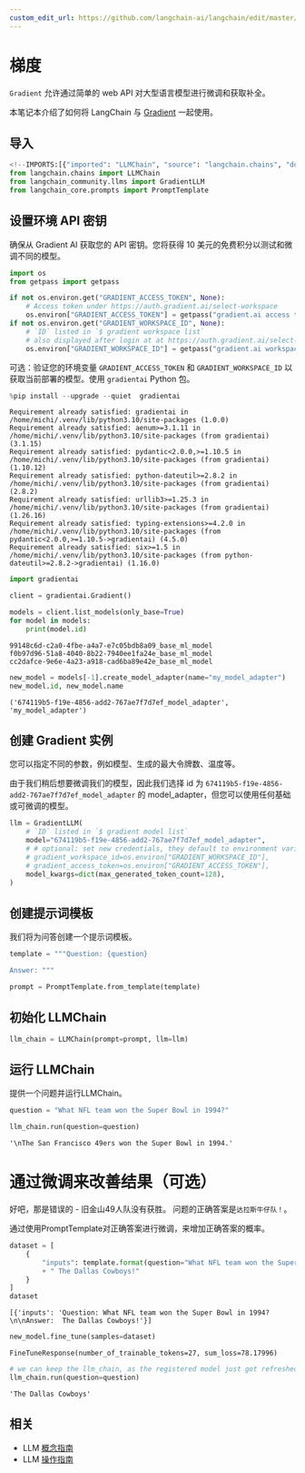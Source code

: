 ```yaml
---
custom_edit_url: https://github.com/langchain-ai/langchain/edit/master/docs/docs/integrations/llms/gradient.ipynb
---
```

# 梯度

`Gradient` 允许通过简单的 web API 对大型语言模型进行微调和获取补全。

本笔记本介绍了如何将 LangChain 与 [Gradient](https://gradient.ai/) 一起使用。


## 导入


```python
<!--IMPORTS:[{"imported": "LLMChain", "source": "langchain.chains", "docs": "https://python.langchain.com/api_reference/langchain/chains/langchain.chains.llm.LLMChain.html", "title": "Gradient"}, {"imported": "GradientLLM", "source": "langchain_community.llms", "docs": "https://python.langchain.com/api_reference/community/llms/langchain_community.llms.gradient_ai.GradientLLM.html", "title": "Gradient"}, {"imported": "PromptTemplate", "source": "langchain_core.prompts", "docs": "https://python.langchain.com/api_reference/core/prompts/langchain_core.prompts.prompt.PromptTemplate.html", "title": "Gradient"}]-->
from langchain.chains import LLMChain
from langchain_community.llms import GradientLLM
from langchain_core.prompts import PromptTemplate
```

## 设置环境 API 密钥
确保从 Gradient AI 获取您的 API 密钥。您将获得 10 美元的免费积分以测试和微调不同的模型。


```python
import os
from getpass import getpass

if not os.environ.get("GRADIENT_ACCESS_TOKEN", None):
    # Access token under https://auth.gradient.ai/select-workspace
    os.environ["GRADIENT_ACCESS_TOKEN"] = getpass("gradient.ai access token:")
if not os.environ.get("GRADIENT_WORKSPACE_ID", None):
    # `ID` listed in `$ gradient workspace list`
    # also displayed after login at at https://auth.gradient.ai/select-workspace
    os.environ["GRADIENT_WORKSPACE_ID"] = getpass("gradient.ai workspace id:")
```

可选：验证您的环境变量 ```GRADIENT_ACCESS_TOKEN``` 和 ```GRADIENT_WORKSPACE_ID``` 以获取当前部署的模型。使用 `gradientai` Python 包。


```python
%pip install --upgrade --quiet  gradientai
```
```output
Requirement already satisfied: gradientai in /home/michi/.venv/lib/python3.10/site-packages (1.0.0)
Requirement already satisfied: aenum>=3.1.11 in /home/michi/.venv/lib/python3.10/site-packages (from gradientai) (3.1.15)
Requirement already satisfied: pydantic<2.0.0,>=1.10.5 in /home/michi/.venv/lib/python3.10/site-packages (from gradientai) (1.10.12)
Requirement already satisfied: python-dateutil>=2.8.2 in /home/michi/.venv/lib/python3.10/site-packages (from gradientai) (2.8.2)
Requirement already satisfied: urllib3>=1.25.3 in /home/michi/.venv/lib/python3.10/site-packages (from gradientai) (1.26.16)
Requirement already satisfied: typing-extensions>=4.2.0 in /home/michi/.venv/lib/python3.10/site-packages (from pydantic<2.0.0,>=1.10.5->gradientai) (4.5.0)
Requirement already satisfied: six>=1.5 in /home/michi/.venv/lib/python3.10/site-packages (from python-dateutil>=2.8.2->gradientai) (1.16.0)
```

```python
import gradientai

client = gradientai.Gradient()

models = client.list_models(only_base=True)
for model in models:
    print(model.id)
```
```output
99148c6d-c2a0-4fbe-a4a7-e7c05bdb8a09_base_ml_model
f0b97d96-51a8-4040-8b22-7940ee1fa24e_base_ml_model
cc2dafce-9e6e-4a23-a918-cad6ba89e42e_base_ml_model
```

```python
new_model = models[-1].create_model_adapter(name="my_model_adapter")
new_model.id, new_model.name
```



```output
('674119b5-f19e-4856-add2-767ae7f7d7ef_model_adapter', 'my_model_adapter')
```


## 创建 Gradient 实例
您可以指定不同的参数，例如模型、生成的最大令牌数、温度等。

由于我们稍后想要微调我们的模型，因此我们选择 id 为 `674119b5-f19e-4856-add2-767ae7f7d7ef_model_adapter` 的 model_adapter，但您可以使用任何基础或可微调的模型。


```python
llm = GradientLLM(
    # `ID` listed in `$ gradient model list`
    model="674119b5-f19e-4856-add2-767ae7f7d7ef_model_adapter",
    # # optional: set new credentials, they default to environment variables
    # gradient_workspace_id=os.environ["GRADIENT_WORKSPACE_ID"],
    # gradient_access_token=os.environ["GRADIENT_ACCESS_TOKEN"],
    model_kwargs=dict(max_generated_token_count=128),
)
```

## 创建提示词模板
我们将为问答创建一个提示词模板。


```python
template = """Question: {question}

Answer: """

prompt = PromptTemplate.from_template(template)
```

## 初始化 LLMChain


```python
llm_chain = LLMChain(prompt=prompt, llm=llm)
```

## 运行 LLMChain
提供一个问题并运行LLMChain。


```python
question = "What NFL team won the Super Bowl in 1994?"

llm_chain.run(question=question)
```



```output
'\nThe San Francisco 49ers won the Super Bowl in 1994.'
```


# 通过微调来改善结果（可选）
好吧，那是错误的 - 旧金山49人队没有获胜。
问题的正确答案是`达拉斯牛仔队！`。

通过使用PromptTemplate对正确答案进行微调，来增加正确答案的概率。


```python
dataset = [
    {
        "inputs": template.format(question="What NFL team won the Super Bowl in 1994?")
        + " The Dallas Cowboys!"
    }
]
dataset
```



```output
[{'inputs': 'Question: What NFL team won the Super Bowl in 1994?\n\nAnswer:  The Dallas Cowboys!'}]
```



```python
new_model.fine_tune(samples=dataset)
```



```output
FineTuneResponse(number_of_trainable_tokens=27, sum_loss=78.17996)
```



```python
# we can keep the llm_chain, as the registered model just got refreshed on the gradient.ai servers.
llm_chain.run(question=question)
```



```output
'The Dallas Cowboys'
```



## 相关

- LLM [概念指南](/docs/concepts/#llms)
- LLM [操作指南](/docs/how_to/#llms)
